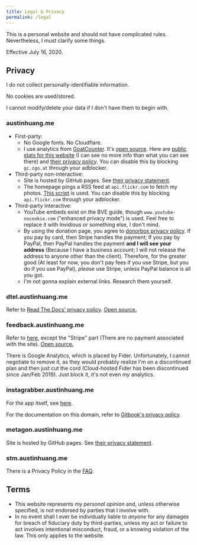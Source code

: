 ```yaml
---
title: Legal & Privacy
permalink: /legal
---
```


This is a personal website and should not have complicated rules. Nevertheless, I must clarify some things.

Effective July 16, 2020.

## Privacy

I do not collect personally-identifiable information.

No cookies are used/stored.

I cannot modify/delete your data if I don't have them to begin with.

### austinhuang.me

* First-party:
    * No Google fonts. No Cloudflare.
    * I use analytics from [GoatCounter](https://goatcounter.com). It's [open source](https://github.com/zgoat/goatcounter). Here are [public stats for this website](https://0131.goatcounter.com) (I can see no more info than what you can see there) and [their privacy policy](https://www.goatcounter.com/privacy). You can disable this by blocking `gc.zgo.at` through your adblocker.
* Third-party non-interactive:
    * Site is hosted by GitHub pages. See [their privacy statement](https://docs.github.com/en/github/site-policy/github-privacy-statement).
    * The homepage pings a RSS feed at `api.flickr.com` to fetch my photos. [This script](https://austinhuang.me/javascript-flickr-badge.min.js) is used. You can disable this by blocking `api.flickr.com` through your adblocker.
* Third-party interactive:
    * YouTube embeds exist on the BVE guide, though `www.youtube-nocookie.com` ("enhanced privacy mode") is used. Feel free to replace it with Invidious or something else, I don't mind.
    * By using the donation page, you agree to [donorbox privacy policy](https://donorbox.org/privacy). If you pay by card, then Stripe handles the payment; If you pay by PayPal, then PayPal handles the payment **and I will see your address** (Because I have a business account; I will not release the address to anyone other than the client). Therefore, for the greater good (At least for now, you don't pay fees if you use Stripe, but you do if you use PayPal), *please* use Stripe, unless PayPal balance is all you got.
    * I'm not gonna explain external links. Research them yourself.

### dtel.austinhuang.me

Refer to [Read The Docs' privacy policy](https://docs.readthedocs.io/en/stable/privacy-policy.html). [Open source.](https://github.com/readthedocs/readthedocs.org)

### feedback.austinhuang.me

Refer to [here](https://feedback.austinhuang.me/privacy), except the "Stripe" part (There are no payment associated with the site). [Open source.](https://github.com/getfider/fider)

There is Google Analytics, which is placed by Fider. Unfortunately, I cannot negotiate to remove it, as they would probably realize I'm on a discontinued plan and then just cut the cord (Cloud-hosted Fider has been discontinued since Jan/Feb 2019). Just block it, it's not even *my* analytics.

### instagrabber.austinhuang.me

For the app itself, see [here](https://instagrabber.austinhuang.me/disclosure).

For the documentation on this domain, refer to [Gitbook's privacy policy](https://policies.gitbook.com/privacy).

### metagon.austinhuang.me

Site is hosted by GitHub pages. See [their privacy statement](https://docs.github.com/en/github/site-policy/github-privacy-statement).

### stm.austinhuang.me

There is a Privacy Policy in the [FAQ](https://stm.austinhuang.me/faq).

## Terms

* This website represents my *personal opinion* and, unless otherwise specified, is not endorsed by parties that I involve with.
* In no event shall I ever be individually liable to *anyone* for any damages for breach of fiduciary duty by third-parties, unless my act or failure to act involves intentional misconduct, fraud, or a knowing violation of the law. This only applies to the website.